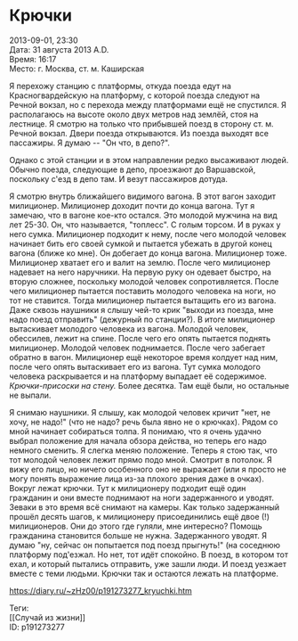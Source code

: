 Крючки
=======

   
 2013-09-01, 23:30   
  Дата: 31 августа 2013 A.D.   
 Время: 16:17   
 Место: г. Москва, ст. м. Каширская   
   
 Я перехожу станцию с платформы, откуда поезда едут на Красногвардейскую на платформу, с которой поезда следуют на Речной вокзал, но с перехода между платформами ещё не спустился. Я располагаюсь на высоте около двух метров над землёй, стоя на лестнице. Я смотрю на только что прибывшей поезд в сторону ст. м. Речной вокзал. Двери поезда открываются. Из поезда выходят все пассажиры. Я думаю -- "Он что, в депо?".   
   
 Однако с этой станции и в этом направлении редко высаживают людей. Обычно поезда, следующие в депо, проезжают до Варшавской, поскольку с'езд в депо там. И везут пассажиров дотуда.   
   
 Я смотрю внутрь ближайшего видимого вагона. В этот вагон заходит милиционер. Милиционер доходит почти до конца вагона. Тут я замечаю, что в вагоне кое-кто остался. Это молодой мужчина на вид лет 25-30. Он, что называется, "топлесс". С голым торсом. И в руках у него сумка. Милиционер подходит к нему, после чего молодой человек начинает бить его своей сумкой и пытается убежать в другой конец вагона (ближе ко мне). Он добегает до конца вагона. Милиционер тоже. Милиционер хватает его и валит на землю. После чего милиционер надевает на него наручники. На первую руку он одевает быстро, на вторую сложнее, поскольку молодой человек сопротивляется. После чего милиционер пытается поставить молодого человека на ноги, но тот не ставится. Тогда милиционер пытается вытащить его из вагона. Даже сквозь наушники я слышу чей-то крик "выходи из поезда, мне надо поезд отправить" (дежурный по станции?). В итоге милиционер вытаскивает молодого человека из вагона. Молодой человек, обессилев, лежит на спине. После чего его опять пытается поднять милиционер. Молодой человек поднимается. После чего забегает обратно в вагон. Милиционер ещё некоторое время колдует над ним, после чего опять вытаскивает его из вагона. Тут сумка молодого человека раскрывается и на платформу выпадает её содержимое.  *Крючки-присоски на стену.*  Более десятка. Там ещё были, но остальные не выпали.   
   
 Я снимаю наушники. Я слышу, как молодой человек кричит "нет, не хочу, не надо!" (что не надо? речь была явно не о крючках). Рядом со мной начинает собираться толпа. Я понимаю, что я очень удачно выбрал положение для начала обзора действа, но теперь его надо немного сменить. Я слегка меняю положение. Теперь я стою так, что тот молодой человек лежит прямо подо мной. Смотрит в потолок. Я вижу его лицо, но ничего особенного оно не выражает (или я просто не могу понять выражение лица из-за плохого зрения даже в очках). Вокруг лежат крючки. Тут к милиционеру подходит ещё один гражданин и они вместе поднимают на ноги задержанного и уводят. Зеваки в это время всё снимают на камеры. Как только задержанный прошёл десять шагов, к милиционеру присоединились ещё двое (!) милиционеров. Они до этого где гуляли, мне интересно? Помощь гражданина становится больше не нужна. Задержанного уводят. Я думаю "ну, сейчас он попытается под поезд прыгнуть!" (на соседнюю платформу под'езжал. Но нет, тот идёт спокойно. В поезд, в котором тот ехал, и который пытались отправить, уже зашли люди. И поезд уезжает вместе с теми людьми. Крючки так и остаются лежать на платформе.   
    
 <https://diary.ru/~zHz00/p191273277_kryuchki.htm>   
   
 Теги:   
 [[Случай из жизни]]   
 ID: p191273277